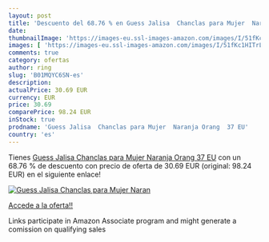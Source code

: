 ```yaml
---
layout: post
title: 'Descuento del 68.76 % en Guess Jalisa  Chanclas para Mujer  Naran'
date: 
thumbnailImage: 'https://images-eu.ssl-images-amazon.com/images/I/51fKc1HITrL._SL200_.jpg'
images: [ 'https://images-eu.ssl-images-amazon.com/images/I/51fKc1HITrL._SL200_.jpg' ]
comments: true
category: ofertas
author: ring
slug: 'B01MQYC6SN-es'
description:
actualPrice: 30.69 EUR
currency: EUR
price: 30.69
comparePrice: 98.24 EUR
inStock: true
prodname: 'Guess Jalisa  Chanclas para Mujer  Naranja Orang  37 EU'
country: 'es'
---
```


Tienes [Guess Jalisa  Chanclas para Mujer  Naranja Orang  37 EU](https://www.amazon.es/dp/B01MQYC6SN/?tag=tolees-21) con un 68.76 % de descuento con precio de oferta de 30.69 EUR (original: 98.24 EUR) en el siguiente enlace!

[![Guess Jalisa  Chanclas para Mujer  Naran](https://images-eu.ssl-images-amazon.com/images/I/51fKc1HITrL._SL200_.jpg)](https://www.amazon.es/dp/B01MQYC6SN/?tag=tolees-21)

[Accede a la oferta!!](https://www.amazon.es/dp/B01MQYC6SN/?tag=tolees-21)

Links participate in Amazon Associate program and might generate a comission on qualifying sales


